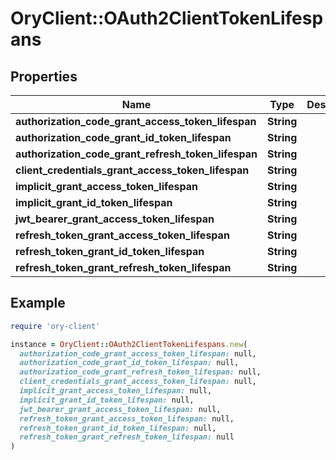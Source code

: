 # OryClient::OAuth2ClientTokenLifespans

## Properties

| Name | Type | Description | Notes |
| ---- | ---- | ----------- | ----- |
| **authorization_code_grant_access_token_lifespan** | **String** |  | [optional] |
| **authorization_code_grant_id_token_lifespan** | **String** |  | [optional] |
| **authorization_code_grant_refresh_token_lifespan** | **String** |  | [optional] |
| **client_credentials_grant_access_token_lifespan** | **String** |  | [optional] |
| **implicit_grant_access_token_lifespan** | **String** |  | [optional] |
| **implicit_grant_id_token_lifespan** | **String** |  | [optional] |
| **jwt_bearer_grant_access_token_lifespan** | **String** |  | [optional] |
| **refresh_token_grant_access_token_lifespan** | **String** |  | [optional] |
| **refresh_token_grant_id_token_lifespan** | **String** |  | [optional] |
| **refresh_token_grant_refresh_token_lifespan** | **String** |  | [optional] |

## Example

```ruby
require 'ory-client'

instance = OryClient::OAuth2ClientTokenLifespans.new(
  authorization_code_grant_access_token_lifespan: null,
  authorization_code_grant_id_token_lifespan: null,
  authorization_code_grant_refresh_token_lifespan: null,
  client_credentials_grant_access_token_lifespan: null,
  implicit_grant_access_token_lifespan: null,
  implicit_grant_id_token_lifespan: null,
  jwt_bearer_grant_access_token_lifespan: null,
  refresh_token_grant_access_token_lifespan: null,
  refresh_token_grant_id_token_lifespan: null,
  refresh_token_grant_refresh_token_lifespan: null
)
```

